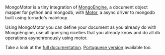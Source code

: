 MongoMotor is a tiny integration of
[MongoEngine](http://docs.mongoengine.org/en/latest/index.html>), a document
object mapper for python and mongodb, with
[Motor](http://motor.readthedocs.org/en/stable/>), a async driver to mongodb
built using tornado's mainloop.

Using MongoMotor you can define your document as you already do with
MongoEngine, use all querying niceties that you already know and do all db
operations asynchronously using motor.

Take a look at the
[full documentation](http://mongomotor.poraodojuca.net/en/>).
[Portuguese version](http://mongomotor.poraodojuca.net/ptbr/>) available
too.
